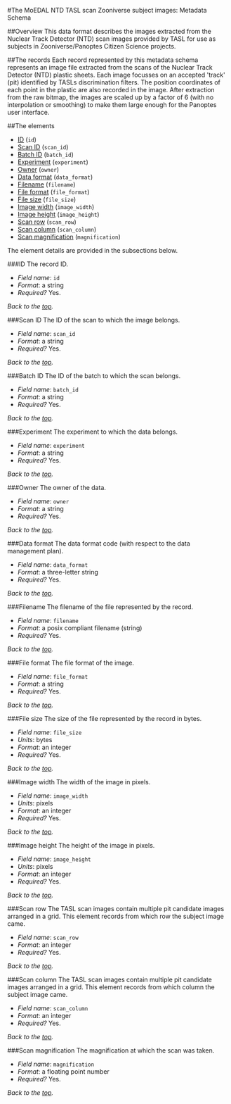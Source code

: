 #<a name='top'>The MoEDAL NTD TASL scan Zooniverse subject images: Metadata Schema</a>


##Overview
This data format describes the images extracted from the Nuclear Track Detector (NTD) scan images provided by TASL for use as subjects in Zooniverse/Panoptes Citizen Science projects. 

##The records
Each record represented by this metadata schema represents an image file extracted from the scans of the Nuclear Track Detector (NTD) plastic sheets. Each image focusses on an accepted 'track' (pit) identified by TASLs discrimination filters. The position coordinates of each point in the plastic are also recorded in the image. After extraction from the raw bitmap, the images are scaled up by a factor of 6 (with no interpolation or smoothing) to make them large enough for the Panoptes user interface. 

##The elements
* [ID](#id) (`id`)
* [Scan ID](#scan_id) (`scan_id`)
* [Batch ID](#batch_id) (`batch_id`)
* [Experiment](#experiment) (`experiment`)
* [Owner](#owner) (`owner`)
* [Data format](#data_format) (`data_format`)
* [Filename](#filename) (`filename`)
* [File format](#file_format) (`file_format`)
* [File size](#file_size) (`file_size`)
* [Image width](#image_width) (`image_width`)
* [Image height](#image_height) (`image_height`)
* [Scan row](#scan_row) (`scan_row`)
* [Scan column](#scan_column) (`scan_column`)
* [Scan magnification](#magnification) (`magnification`)

The element details are provided in the subsections below.

###<a name='id'>ID</a>
The record ID.
* _Field name_: `id`
* _Format_: a string
* _Required?_ Yes.

_Back to the [top](#top)._

###<a name='scan_id'>Scan ID</a>
The ID of the scan to which the image belongs.
* _Field name_: `scan_id`
* _Format_: a string
* _Required?_ Yes.

_Back to the [top](#top)._

###<a name='batch_id'>Batch ID</a>
The ID of the batch to which the scan belongs.
* _Field name_: `batch_id`
* _Format_: a string
* _Required?_ Yes.

_Back to the [top](#top)._

###<a name='experiment'>Experiment</a>
The experiment to which the data belongs.
* _Field name_: `experiment`
* _Format_: a string
* _Required?_ Yes.

_Back to the [top](#top)._

###<a name='owner'>Owner</a>
The owner of the data.
* _Field name_: `owner`
* _Format_: a string
* _Required?_ Yes.

_Back to the [top](#top)._

###<a name='data_format'>Data format</a>
The data format code (with respect to the data management plan).
* _Field name_: `data_format`
* _Format_: a three-letter string
* _Required?_ Yes.

_Back to the [top](#top)._

###<a name='filename'>Filename</a>
The filename of the file represented by the record.
* _Field name_: `filename`
* _Format_: a posix compliant filename (string)
* _Required?_ Yes.

_Back to the [top](#top)._

###<a name='file_format'>File format</a>
The file format of the image.
* _Field name_: `file_format`
* _Format_: a string
* _Required?_ Yes.

_Back to the [top](#top)._

###<a name='file_size'>File size</a>
The size of the file represented by the record in bytes.
* _Field name_: `file_size`
* _Units_: bytes
* _Format_: an integer
* _Required?_ Yes.

_Back to the [top](#top)._

###<a name='image_width'>Image width</a>
The width of the image in pixels.
* _Field name_: `image_width`
* _Units_: pixels
* _Format_: an integer
* _Required?_ Yes.

_Back to the [top](#top)._

###<a name='image_height'>Image height</a>
The height of the image in pixels.
* _Field name_: `image_height`
* _Units_: pixels
* _Format_: an integer
* _Required?_ Yes.

_Back to the [top](#top)._

###<a name='scan_row'>Scan row</a>
The TASL scan images contain multiple pit candidate images
arranged in a grid. This element records from which row the
subject image came.
* _Field name_: `scan_row`
* _Format_: an integer
* _Required?_ Yes.

_Back to the [top](#top)._

###<a name='scan_column'>Scan column</a>
The TASL scan images contain multiple pit candidate images
arranged in a grid. This element records from which column the
subject image came.
* _Field name_: `scan_column`
* _Format_: an integer
* _Required?_ Yes.

_Back to the [top](#top)._

###<a name='magnification'>Scan magnification</a>
The magnification at which the scan was taken.
* _Field name_: `magnification`
* _Format_: a floating point number
* _Required?_ Yes.

_Back to the [top](#top)._

